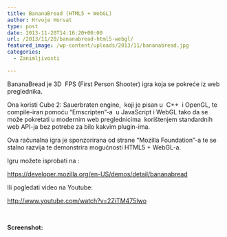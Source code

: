 ```yaml
---
title: BananaBread (HTML5 + WebGL)
author: Hrvoje Horvat
type: post
date: 2013-11-20T14:16:20+00:00
url: /2013/11/20/bananabread-html5-webgl/
featured_image: /wp-content/uploads/2013/11/bananabread.jpg
categories:
  - Zanimljivosti

---
```

BananaBread je 3D  FPS (First Person Shooter) igra koja se pokreće iz web preglednika.

Ona koristi Cube 2: Sauerbraten engine,  koji je pisan u  C++  i OpenGL, te compile-iran pomoću &#8220;Emscripten&#8221;-a  u JavaScript i WebGL tako da se može pokretati u modernim web preglednicima  korištenjem standardnih web API-ja bez potrebe za bilo kakvim plugin-ima.<!--more-->

Ova računalna igra je sponzorirana od strane &#8220;Mozilla Foundation&#8221;-a te se stalno razvija te demonstrira mogućnosti HTML5 + WebGL-a.

Igru možete isprobati na :

<https://developer.mozilla.org/en-US/demos/detail/bananabread>

Ili pogledati video na Youtube:

<a href="http://www.youtube.com/watch?v=2ZiTM475Iwo" data-rel="lightbox-video-0">http://www.youtube.com/watch?v=2ZiTM475Iwo</a>

&nbsp;

**Screenshot:**

<img alt="" src="https://i1.wp.com/developer.cdn.mozilla.net/media/uploads/demos/a/z/azakai/3baf4ad7e600cbda06ec46efec5ec3b8/bananabread_1373485124_demo_package/assets/screenshots/02.jpg?ssl=1" data-recalc-dims="1" />